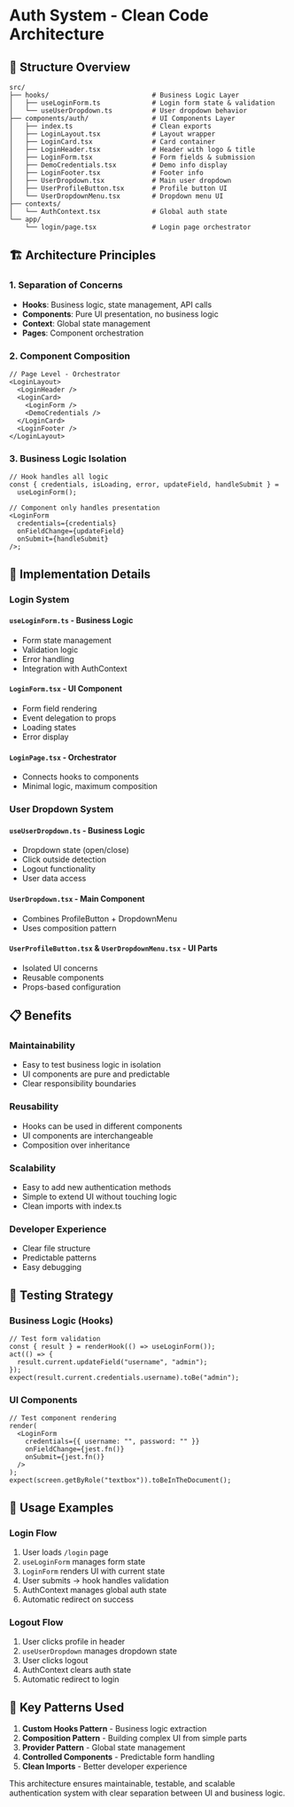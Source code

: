 # Auth System - Clean Code Architecture

## 📁 Structure Overview

```
src/
├── hooks/                          # Business Logic Layer
│   ├── useLoginForm.ts             # Login form state & validation
│   └── useUserDropdown.ts          # User dropdown behavior
├── components/auth/                # UI Components Layer
│   ├── index.ts                    # Clean exports
│   ├── LoginLayout.tsx             # Layout wrapper
│   ├── LoginCard.tsx               # Card container
│   ├── LoginHeader.tsx             # Header with logo & title
│   ├── LoginForm.tsx               # Form fields & submission
│   ├── DemoCredentials.tsx         # Demo info display
│   ├── LoginFooter.tsx             # Footer info
│   ├── UserDropdown.tsx            # Main user dropdown
│   ├── UserProfileButton.tsx       # Profile button UI
│   └── UserDropdownMenu.tsx        # Dropdown menu UI
├── contexts/
│   └── AuthContext.tsx             # Global auth state
└── app/
    └── login/page.tsx              # Login page orchestrator
```

## 🏗️ Architecture Principles

### 1. **Separation of Concerns**

- **Hooks**: Business logic, state management, API calls
- **Components**: Pure UI presentation, no business logic
- **Context**: Global state management
- **Pages**: Component orchestration

### 2. **Component Composition**

```tsx
// Page Level - Orchestrator
<LoginLayout>
  <LoginHeader />
  <LoginCard>
    <LoginForm />
    <DemoCredentials />
  </LoginCard>
  <LoginFooter />
</LoginLayout>
```

### 3. **Business Logic Isolation**

```tsx
// Hook handles all logic
const { credentials, isLoading, error, updateField, handleSubmit } =
  useLoginForm();

// Component only handles presentation
<LoginForm
  credentials={credentials}
  onFieldChange={updateField}
  onSubmit={handleSubmit}
/>;
```

## 🔧 Implementation Details

### **Login System**

#### `useLoginForm.ts` - Business Logic

- Form state management
- Validation logic
- Error handling
- Integration with AuthContext

#### `LoginForm.tsx` - UI Component

- Form field rendering
- Event delegation to props
- Loading states
- Error display

#### `LoginPage.tsx` - Orchestrator

- Connects hooks to components
- Minimal logic, maximum composition

### **User Dropdown System**

#### `useUserDropdown.ts` - Business Logic

- Dropdown state (open/close)
- Click outside detection
- Logout functionality
- User data access

#### `UserDropdown.tsx` - Main Component

- Combines ProfileButton + DropdownMenu
- Uses composition pattern

#### `UserProfileButton.tsx` & `UserDropdownMenu.tsx` - UI Parts

- Isolated UI concerns
- Reusable components
- Props-based configuration

## 📋 Benefits

### **Maintainability**

- Easy to test business logic in isolation
- UI components are pure and predictable
- Clear responsibility boundaries

### **Reusability**

- Hooks can be used in different components
- UI components are interchangeable
- Composition over inheritance

### **Scalability**

- Easy to add new authentication methods
- Simple to extend UI without touching logic
- Clean imports with index.ts

### **Developer Experience**

- Clear file structure
- Predictable patterns
- Easy debugging

## 🧪 Testing Strategy

### **Business Logic (Hooks)**

```tsx
// Test form validation
const { result } = renderHook(() => useLoginForm());
act(() => {
  result.current.updateField("username", "admin");
});
expect(result.current.credentials.username).toBe("admin");
```

### **UI Components**

```tsx
// Test component rendering
render(
  <LoginForm
    credentials={{ username: "", password: "" }}
    onFieldChange={jest.fn()}
    onSubmit={jest.fn()}
  />
);
expect(screen.getByRole("textbox")).toBeInTheDocument();
```

## 🔄 Usage Examples

### **Login Flow**

1. User loads `/login` page
2. `useLoginForm` manages form state
3. `LoginForm` renders UI with current state
4. User submits → hook handles validation
5. AuthContext manages global auth state
6. Automatic redirect on success

### **Logout Flow**

1. User clicks profile in header
2. `useUserDropdown` manages dropdown state
3. User clicks logout
4. AuthContext clears auth state
5. Automatic redirect to login

## 🎯 Key Patterns Used

1. **Custom Hooks Pattern** - Business logic extraction
2. **Composition Pattern** - Building complex UI from simple parts
3. **Provider Pattern** - Global state management
4. **Controlled Components** - Predictable form handling
5. **Clean Imports** - Better developer experience

This architecture ensures maintainable, testable, and scalable authentication system with clear separation between UI and business logic.
